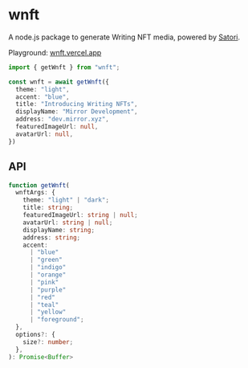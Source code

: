 # wnft

A node.js package to generate Writing NFT media, powered by [Satori](https://github.com/vercel/satori).

Playground: [wnft.vercel.app](https://wnft.vercel.app/)

```ts
import { getWnft } from "wnft";

const wnft = await getWnft({
  theme: "light",
  accent: "blue",
  title: "Introducing Writing NFTs",
  displayName: "Mirror Development",
  address: "dev.mirror.xyz",
  featuredImageUrl: null,
  avatarUrl: null,
})
```

## API

```ts
function getWnft(
  wnftArgs: {
    theme: "light" | "dark";
    title: string;
    featuredImageUrl: string | null;
    avatarUrl: string | null;
    displayName: string;
    address: string;
    accent: 
      | "blue"
      | "green"
      | "indigo"
      | "orange"
      | "pink"
      | "purple"
      | "red"
      | "teal"
      | "yellow"
      | "foreground";
  }, 
  options?: {
    size?: number;
  },
): Promise<Buffer>
```
